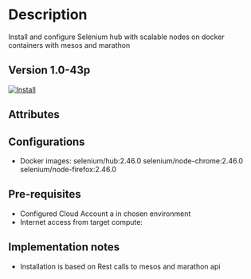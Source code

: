 Description
===========
Install and configure Selenium hub with scalable nodes on docker containers with mesos and marathon 

Version 1.0-43p
-------------

[![Install](https://raw.github.com/qubell-bazaar/component-skeleton/master/img/install.png)](https://express.qubell.com/applications/upload?metadataUrl=https://raw.github.com/qubell-bazaar/component-selenium-mesos/1.0-43p/meta.yml)

Attributes
----------

Configurations
--------------
 - Docker images: 
	selenium/hub:2.46.0
        selenium/node-chrome:2.46.0
        selenium/node-firefox:2.46.0

Pre-requisites
--------------
 - Configured Cloud Account a in chosen environment
 - Internet access from target compute:

Implementation notes
--------------------
 - Installation is based on Rest calls to mesos and marathon api

